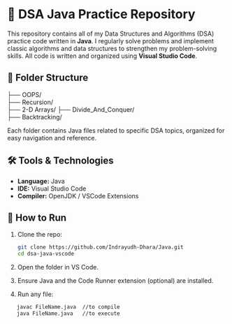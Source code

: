 # 🧠 DSA Java Practice Repository

This repository contains all of my Data Structures and Algorithms (DSA) practice code written in **Java**. I regularly solve problems and implement classic algorithms and data structures to strengthen my problem-solving skills. All code is written and organized using **Visual Studio Code**.

## 📁 Folder Structure

├── OOPS/  
├── Recursion/  
├── 2-D Arrays/ 
├── Divide_And_Conquer/  
├── Backtracking/
<!-- ├── Queues/
 ├── Trees/
├── Graphs/
├── Recursion_Backtracking/
├── DynamicProgramming/
├── Searching_Sorting/
└── Miscellaneous/ -->


Each folder contains Java files related to specific DSA topics, organized for easy navigation and reference.

## 🛠️ Tools & Technologies

- **Language:** Java
- **IDE:** Visual Studio Code
- **Compiler:** OpenJDK / VSCode Extensions

## 🚀 How to Run

1. Clone the repo:
   ```bash
   git clone https://github.com/Indrayudh-Dhara/Java.git
   cd dsa-java-vscode

2. Open the folder in VS Code.

3. Ensure Java and the Code Runner extension (optional) are installed.

4. Run any file:

```bash
   javac FileName.java  //to compile
   java FileName.java   //to execute
